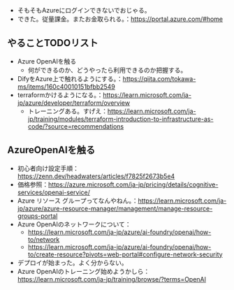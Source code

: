 - そもそもAzureにログインできないでおじゃる。
- できた。従量課金。またお金取られる。：https://portal.azure.com/#home

## やることTODOリスト
- Azure OpenAIを触る
	- 何ができるのか、どうやったら利用できるのか把握する。
- DifyをAzure上で触れるようにする。：https://qiita.com/tokawa-ms/items/160c40010151bfbb2549
- terraformかけるようになる。：https://learn.microsoft.com/ja-jp/azure/developer/terraform/overview
	- トレーニングある。すげえ：https://learn.microsoft.com/ja-jp/training/modules/terraform-introduction-to-infrastructure-as-code/?source=recommendations

## AzureOpenAIを触る
- 初心者向け設定手順：https://zenn.dev/headwaters/articles/f7825f2673b5e4
- 価格参照：https://azure.microsoft.com/ja-jp/pricing/details/cognitive-services/openai-service/
- Azure リソース グループってなんやねん。：https://learn.microsoft.com/ja-jp/azure/azure-resource-manager/management/manage-resource-groups-portal
- Azure OpenAIのネットワークについて：
	- https://learn.microsoft.com/ja-jp/azure/ai-foundry/openai/how-to/network
	- https://learn.microsoft.com/ja-jp/azure/ai-foundry/openai/how-to/create-resource?pivots=web-portal#configure-network-security
- デプロイが始まった。よく分からない。
- Azure OpenAIのトレーニング始めようかしら：https://learn.microsoft.com/ja-jp/training/browse/?terms=OpenAI